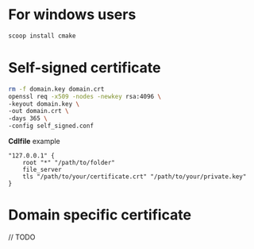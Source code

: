 # For windows users

```bash
scoop install cmake
```
# Self-signed certificate
```bash
rm -f domain.key domain.crt
openssl req -x509 -nodes -newkey rsa:4096 \
-keyout domain.key \
-out domain.crt \
-days 365 \
-config self_signed.conf
```



**Cdlfile** example
```kdl
"127.0.0.1" {
    root "*" "/path/to/folder"
    file_server
    tls "/path/to/your/certificate.crt" "/path/to/your/private.key"
}
```

# Domain specific certificate
// TODO